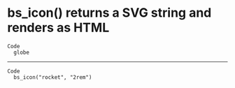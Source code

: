 # bs_icon() returns a SVG string and renders as HTML

    Code
      globe

---

    Code
      bs_icon("rocket", "2rem")

